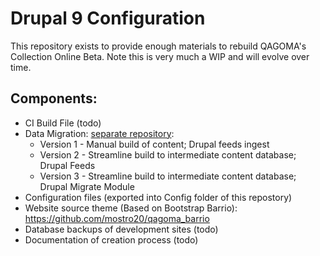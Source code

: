 # Drupal 9 Configuration

This repository exists to provide enough materials to rebuild QAGOMA's Collection Online Beta. Note this is very much a WIP and will evolve over time.

## Components:
 * CI Build File (todo)
 * Data Migration: [separate repository](https://github.com/mostro20/emu-sql-scripts):
    * Version 1 - Manual build of content; Drupal feeds ingest
    * Version 2 - Streamline build to intermediate content database; Drupal Feeds
    * Version 3 - Streamline build to intermediate content database; Drupal Migrate Module
 * Configuration files (exported into Config folder of this repostory)
 * Website source theme (Based on Bootstrap Barrio): https://github.com/mostro20/qagoma_barrio
 * Database backups of development sites (todo)
 * Documentation of creation process (todo)




